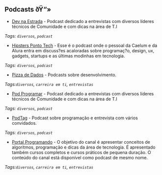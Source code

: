 ﻿## Podcasts ðŸ“»

- [Dev na Estrada](https://bit.ly/2r0BjXn) - Podcast dedicado a entrevistas com diversos líderes técnicos de Comunidade e com dicas na área de T.I

_Tags: `diversos`, `podcast`_

- [Hipsters Ponto Tech](https://hipsters.tech/) - Esse é o podcast onde o pessoal da Caelum e da Alura entra em discuss?es acaloradas sobre programaç?o, design, ux, gadgets, startups e as últimas modinhas em tecnologia.

_Tags: `diversos`, `podcast`_

- [Pizza de Dados](https://www.youtube.com/channel/UCqOX4hl_9DJ5Zmzh8MpgL9A) - Podcasts sobre desenvolvimento.

_Tags:`diversos`, `carreira em ti`, `entrevistas`_

- [Pod Programar](https://bit.ly/2T6Z64L) - Podcast dedicado a entrevistas com diversos líderes técnicos de Comunidade e com dicas na área de T.I

_Tags: `diversos`, `podcast`_

- [PodTag](https://podtag.com.br/) - Podcast sobre programação e entrevista com vários convidados.

_Tags: `diversos`, `podcast`_

- [Portal Programando](https://www.youtube.com/PortalProgramando) - O objetivo do canal é apresentar conceitos de algoritmos, programação e dicas da área de tecnologia. É apresentado também cursos completos e cursos práticos de pequena duração. O conteúdo do canal está disponível como podcast de mesmo nome.

_Tags:`diversos`, `carreira em ti`, `entrevistas`_

